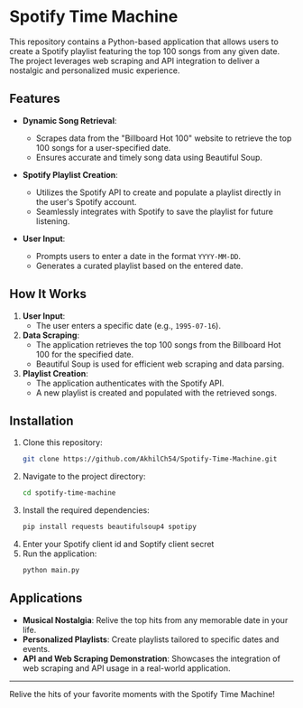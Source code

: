 # Spotify Time Machine

This repository contains a Python-based application that allows users to create a Spotify playlist featuring the top 100 songs from any given date. The project leverages web scraping and API integration to deliver a nostalgic and personalized music experience.

## Features

- **Dynamic Song Retrieval**:
  - Scrapes data from the "Billboard Hot 100" website to retrieve the top 100 songs for a user-specified date.
  - Ensures accurate and timely song data using Beautiful Soup.

- **Spotify Playlist Creation**:
  - Utilizes the Spotify API to create and populate a playlist directly in the user's Spotify account.
  - Seamlessly integrates with Spotify to save the playlist for future listening.

- **User Input**:
  - Prompts users to enter a date in the format `YYYY-MM-DD`.
  - Generates a curated playlist based on the entered date.

## How It Works

1. **User Input**:
   - The user enters a specific date (e.g., `1995-07-16`).
2. **Data Scraping**:
   - The application retrieves the top 100 songs from the Billboard Hot 100 for the specified date.
   - Beautiful Soup is used for efficient web scraping and data parsing.
3. **Playlist Creation**:
   - The application authenticates with the Spotify API.
   - A new playlist is created and populated with the retrieved songs.

## Installation

1. Clone this repository:
   ```bash
   git clone https://github.com/AkhilCh54/Spotify-Time-Machine.git
   ```
2. Navigate to the project directory:
   ```bash
   cd spotify-time-machine
   ```
3. Install the required dependencies:
   ```bash
   pip install requests beautifulsoup4 spotipy
   ```
4. Enter your Spotify client id and Soptify client secret
5. Run the application:
   ```bash
   python main.py
   ```

## Applications

- **Musical Nostalgia**: Relive the top hits from any memorable date in your life.
- **Personalized Playlists**: Create playlists tailored to specific dates and events.
- **API and Web Scraping Demonstration**: Showcases the integration of web scraping and API usage in a real-world application.
---
Relive the hits of your favorite moments with the Spotify Time Machine!

